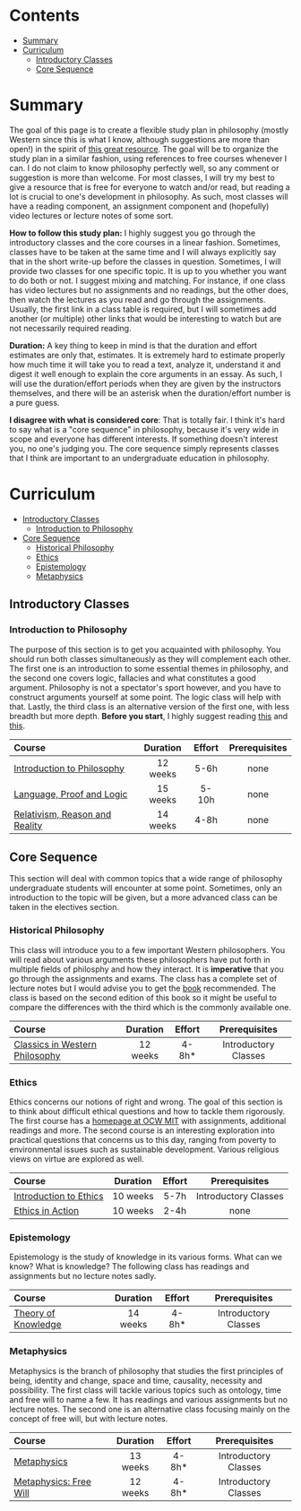 # Contents

- [Summary](#summary)
- [Curriculum](#curriculum)
  - [Introductory Classes](#introductory-classes)
  - [Core Sequence](#core-sequence)

# Summary

The goal of this page is to create a flexible study plan in philosophy (mostly Western since this is what I know, although suggestions are more than open!) in the spirit of [this great resource](https://github.com/ossu/computer-science). The goal will be to organize the study plan in a similar fashion, using references to free courses whenever I can. I do not claim to know philosophy perfectly well, so any comment or suggestion is more than welcome. For most classes, I will try my best to give a resource that is free for everyone to watch and/or read, but reading a lot is crucial to one's development in philosophy. As such, most classes will have a reading component, an assignment component and (hopefully) video lectures or lecture notes of some sort.

**How to follow this study plan:** I highly suggest you go through the introductory classes and the core courses in a linear fashion. Sometimes, classes have to be taken at the same time and I will always explicitly say that in the short write-up before the classes in question. Sometimes, I will provide two classes for one specific topic. It is up to you whether you want to do both or not. I suggest mixing and matching. For instance, if one class has video lectures but no assignments and no readings, but the other does, then watch the lectures as you read and go through the assignments. Usually, the first link in a class table is required, but I will sometimes add another (or multiple) other links that would be interesting to watch but are not necessarily required reading.

**Duration:** A key thing to keep in mind is that the duration and effort estimates are only that, estimates. It is extremely hard to estimate properly how much time it will take you to read a text, analyze it, understand it and digest it well enough to explain the core arguments in an essay. As such, I will use the duration/effort periods when they are given by the instructors themselves, and there will be an asterisk when the duration/effort number is a pure guess.

**I disagree with what is considered core**: That is totally fair. I think it's hard to say what is a "core sequence" in philosophy, because it's very wide in scope and everyone has different interests. If something doesn't interest you, no one's judging you. The core sequence simply represents classes that I think are important to an undergraduate education in philosophy.

# Curriculum

- [Introductory Classes](#introductory-classes)
  - [Introduction to Philosophy](#introduction-to-philosophy)
- [Core Sequence](#core-sequence)
  - [Historical Philosophy](#historical-philosophy)
  - [Ethics](#ethics)
  - [Epistemology](#epistemology)
  - [Metaphysics](#metaphysics)

## Introductory Classes
### Introduction to Philosophy
The purpose of this section is to get you acquainted with philosophy. You should run both classes simultaneously as they will complement each other. The first one is an introduction to some essential themes in philosophy, and the second one covers logic, fallacies and what constitutes a good argument. Philosophy is not a spectator's sport however, and you have to construct arguments yourself at some point. The logic class will help with that. Lastly, the third class is an alternative version of the first one, with less breadth but more depth. **Before you start**, I highly suggest reading [this](http://www.jimpryor.net/teaching/guidelines/reading.html) and [this](http://www.jimpryor.net/teaching/guidelines/writing.html).

Course | Duration | Effort | Prerequisites
:-- | :--: | :--: | :--:
[Introduction to Philosophy](https://www.edx.org/course/introduction-to-philosophy-god-knowledge-and-con-2) | 12 weeks | 5-6h | none
[Language, Proof and Logic](https://www.edx.org/course/language-proof-and-logic) | 15 weeks | 5-10h | none
[Relativism, Reason and Reality](https://ocw.mit.edu/courses/linguistics-and-philosophy/24-03-relativism-reason-and-reality-spring-2005/index.htm) | 14 weeks | 4-8h | none

## Core Sequence
This section will deal with common topics that a wide range of philosophy undergraduate students will encounter at some point. Sometimes, only an introduction to the topic will be given, but a more advanced class can be taken in the electives section.

### Historical Philosophy

This class will introduce you to a few important Western philosophers. You will read about various arguments these philosophers have put forth in multiple fields of philosphy and how they interact. It is **imperative** that you go through the assignments and exams. The class has a complete set of lecture notes but I would advise you to get the [book](https://www.amazon.com/Classics-Philosophy-Louis-P-Pojman/dp/0199737290/ref=sr_1_1?dchild=1&keywords=Classics+of+Philosophy&qid=1629197044&sr=8-1) recommended. The class is based on the second edition of this book so it might be useful to compare the differences with the third which is the commonly available one.

Course | Duration | Effort | Prerequisites
:-- | :--: | :--: | :--:
[Classics in Western Philosophy](https://ocw.mit.edu/courses/linguistics-and-philosophy/24-01-classics-in-western-philosophy-spring-2006/) | 12 weeks | 4-8h* | Introductory Classes

### Ethics

Ethics concerns our notions of right and wrong. The goal of this section is to think about difficult ethical questions and how to tackle them rigorously. The first course has a [homepage at OCW MIT](https://ocw.mit.edu/courses/linguistics-and-philosophy/24-02-moral-problems-and-the-good-life-fall-2008/) with assignments, additional readings and more. The second course is an interesting exploration into practical questions that concerns us to this day, ranging from poverty to environmental issues such as sustainable development. Various religious views on virtue are explored as well.

Course | Duration | Effort | Prerequisites
:-- | :--: | :--: | :--:
[Introduction to Ethics](https://openlearninglibrary.mit.edu/courses/course-v1:MITx+24.02x+2T2020/about) | 10 weeks | 5-7h | Introductory Classes
[Ethics in Action](https://www.edx.org/course/ethics-in-action) | 10 weeks | 2-4h | none

### Epistemology

Epistemology is the study of knowledge in its various forms. What can we know? What is knowledge? The following class has readings and assignments but no lecture notes sadly.

Course | Duration | Effort | Prerequisites
:-- | :--: | :--: | :--:
[Theory of Knowledge](https://ocw.mit.edu/courses/linguistics-and-philosophy/24-211-theory-of-knowledge-spring-2014/) | 14 weeks | 4-8h* | Introductory Classes

### Metaphysics

Metaphysics is the branch of philosophy that studies the first principles of being, identity and change, space and time, causality, necessity and possibility. The first class will tackle various topics such as ontology, time and free will to name a few. It has readings and various assignments but no lecture notes. The second one is an alternative class focusing mainly on the concept of free will, but with lecture notes.

Course | Duration | Effort | Prerequisites
:-- | :--: | :--: | :--:
[Metaphysics](https://ocw.mit.edu/courses/linguistics-and-philosophy/24-221-metaphysics-spring-2015/index.htm) | 13 weeks | 4-8h* | Introductory Classes
[Metaphysics: Free Will](https://ocw.mit.edu/courses/linguistics-and-philosophy/24-221-metaphysics-free-will-fall-2004/index.htm) | 12 weeks | 4-8h* | Introductory Classes

